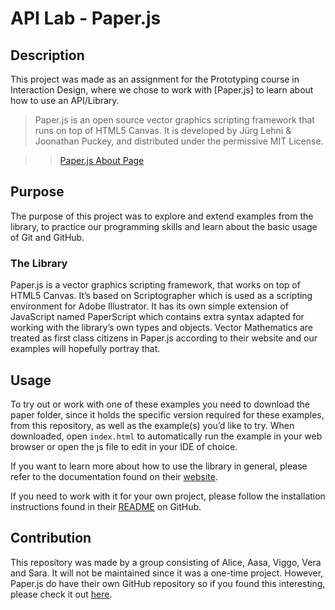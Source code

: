 # API Lab - Paper.js

## Description

This project was made as an assignment for the Prototyping course in Interaction Design, where we chose to work with [Paper.js] to learn about how to use an API/Library.

> Paper.js is an open source vector graphics scripting framework that runs on top of HTML5 Canvas. It is developed by Jürg Lehni & Joonathan Puckey, and distributed under the permissive MIT License.

> > [Paper.js About Page](http://paperjs.org/about/)

## Purpose

The purpose of this project was to explore and extend examples from the library, to practice our programming skills and learn about the basic usage of Git and GitHub. 

### The Library

Paper.js is a vector graphics scripting framework, that works on top of HTML5 Canvas. It’s based on Scriptographer which is used as a scripting environment for Adobe Illustrator. It has its own simple extension of JavaScript named PaperScript which contains extra syntax adapted for working with the library’s own types and objects. Vector Mathematics are treated as first class citizens in Paper.js according to their website and our examples will hopefully portray that. 

## Usage

To try out or work with one of these examples you need to download the paper folder, since it holds the specific version required for these examples, from this repository, as well as the example(s) you’d like to try. When downloaded, open `index.html` to automatically run the example in your web browser or open the js file to edit in your IDE of choice.

If you want to learn more about how to use the library in general, please refer to the documentation found on their [website](http://paperjs.org/reference/global/). 

If you need to work with it for your own project, please follow the installation instructions found in their [README](https://github.com/paperjs/paper.js/blob/develop/README.md) on GitHub.

## Contribution

This repository was made by a group consisting of Alice, Aasa, Viggo, Vera and Sara. It will not be maintained since it was a one-time project. However, Paper.js do have their own GitHub repository so if you found this interesting, please check it out [here](https://github.com/paperjs/paper.js).